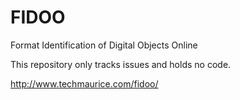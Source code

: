 FIDOO
=====

Format Identification of Digital Objects Online

This repository only tracks issues and holds no code.

<http://www.techmaurice.com/fidoo/>

